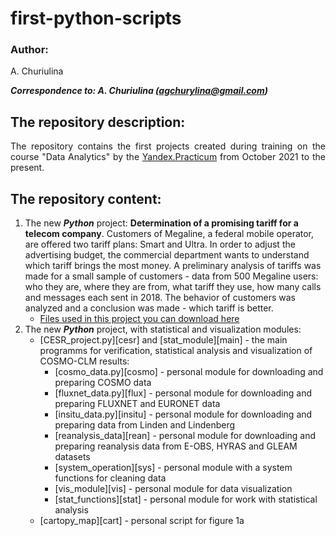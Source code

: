 # first-python-scripts

### Author:
<p align="justify">
A. Churiulina</sup>

<em><strong>Correspondence to: A. Churiulina (agchurylina@gmail.com)</strong></em>

## The repository description:
<p align="justify">
  The repository contains the first projects created during training on the course "Data Analytics" by the <a href="https://practicum.yandex.ru/">Yandex.Practicum</a> from October 2021 to the present.    
</p>

## The repository content:
1. The new ***Python*** project: **Determination of a promising tariff for a telecom company**</sub>. Customers of Megaline, a federal mobile operator, are offered two tariff plans: Smart and Ultra. In order to adjust the advertising budget, the commercial department wants to understand which tariff brings the most money. A preliminary analysis of tariffs was made for a small sample of customers - data from 500 Megaline users: who they are, where they are from, what tariff they use, how many calls and messages each sent in 2018. The behavior of customers was analyzed and a conclusion was made - which tariff is better.
    * [Files used in this project you can download here][files_1]
2. The new ***Python*** project, with statistical and visualization modules:
    * [CESR_project.py][cesr] and [stat_module][main] - the main programms for verification, statistical analysis and visualization of COSMO-CLM results:  
        + [cosmo_data.py][cosmo] - personal module for downloading and preparing COSMO data
        + [fluxnet_data.py][flux] - personal module for downloading and preparing FLUXNET and EURONET data
        + [insitu_data.py][insitu] - personal module for downloading and preparing data from Linden and Lindenberg
        + [reanalysis_data][rean] - personal module for downloading and preparing reanalysis data from E-OBS, HYRAS and GLEAM datasets
        + [system_operation][sys] - personal module with a system functions for cleaning data
        + [vis_module][vis] - personal module for data visualization
        + [stat_functions][stat] - personal module for work with statistical analysis
    * [cartopy_map][cart] - personal script for figure 1a
 
[yandex]: https://practicum.yandex.ru/
[files_1]: https://drive.google.com/drive/folders/1j_RJnurCjvznmK8t_xgIEYPvsBU93pHZ?usp=sharing

